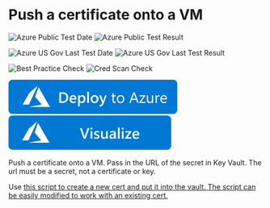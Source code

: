 # Push a certificate onto a VM

![Azure Public Test Date](https://azurequickstartsservice.blob.core.windows.net/badges/201-vm-push-certificate-windows/PublicLastTestDate.svg)
![Azure Public Test Result](https://azurequickstartsservice.blob.core.windows.net/badges/201-vm-push-certificate-windows/PublicDeployment.svg)

![Azure US Gov Last Test Date](https://azurequickstartsservice.blob.core.windows.net/badges/201-vm-push-certificate-windows/FairfaxLastTestDate.svg)
![Azure US Gov Last Test Result](https://azurequickstartsservice.blob.core.windows.net/badges/201-vm-push-certificate-windows/FairfaxDeployment.svg)

![Best Practice Check](https://azurequickstartsservice.blob.core.windows.net/badges/201-vm-push-certificate-windows/BestPracticeResult.svg)
![Cred Scan Check](https://azurequickstartsservice.blob.core.windows.net/badges/201-vm-push-certificate-windows/CredScanResult.svg)

[![Deploy To Azure](https://raw.githubusercontent.com/Azure/azure-quickstart-templates/master/1-CONTRIBUTION-GUIDE/images/deploytoazure.svg?sanitize=true)](https://portal.azure.com/#create/Microsoft.Template/uri/https%3A%2F%2Fraw.githubusercontent.com%2FAzure%2Fazure-quickstart-templates%2Fmaster%2F201-vm-push-certificate-windows%2Fazuredeploy.json)
[![Visualize](https://raw.githubusercontent.com/Azure/azure-quickstart-templates/master/1-CONTRIBUTION-GUIDE/images/visualizebutton.svg?sanitize=true)](http://armviz.io/#/?load=https%3A%2F%2Fraw.githubusercontent.com%2FAzure%2Fazure-quickstart-templates%2Fmaster%2F201-vm-push-certificate-windows%2Fazuredeploy.json)

Push a certificate onto a VM. Pass in the URL of the secret in Key Vault. The
url must be a secret, not a certificate or key.

Use
<a href="https://gist.github.com/bmoore-msft/425b79b7b7e226264554ec534b956a48">this
script to create a new cert and put it into the vault. The script can be easily
modified to work with an existing cert.
